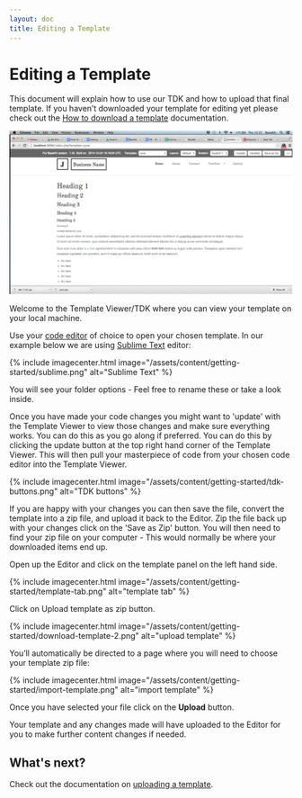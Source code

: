 ```yaml
---
layout: doc
title: Editing a Template
---
```


# Editing a Template

This document will explain how to use our TDK and how to upload that final template. If you haven’t downloaded your template for editing yet please check out the [How to download a template](/getting-started/downloading/) documentation.

![TDK](/assets/content/getting-started/tdk.png)

Welcome to the Template Viewer/TDK where you can view your template on your local machine.

Use your [code editor](/getting-started/#a-code-editor) of choice to open your chosen template. In our example below we are using [Sublime Text](http://www.sublimetext.com/3) editor:

{% include imagecenter.html image="/assets/content/getting-started/sublime.png" alt="Sublime Text" %}

You will see your folder options - Feel free to rename these or take a look inside.

Once you have made your code changes you might want to 'update' with the Template Viewer to view those changes and make sure everything works. You can do this as you go along if preferred. You can do this by clicking the update button at the top right hand corner of the Template Viewer. This will then pull your masterpiece of code from your chosen code editor into the Template Viewer.

{% include imagecenter.html image="/assets/content/getting-started/tdk-buttons.png" alt="TDK buttons" %}

If you are happy with your changes you can then save the file, convert the template into a zip file, and upload it back to the Editor. Zip the file back up with your changes click on the 'Save as Zip' button. You will then need to find your zip file on your computer - This would normally be where your downloaded items end up. 

Open up the Editor and click on the template panel on the left hand side.

{% include imagecenter.html image="/assets/content/getting-started/template-tab.png" alt="template tab" %}

Click on Upload template as zip button.

{% include imagecenter.html image="/assets/content/getting-started/download-template-2.png" alt="upload template" %}

You’ll automatically be directed to a page where you will need to choose your template zip file:

{% include imagecenter.html image="/assets/content/getting-started/import-template.png" alt="import template" %}

Once you have selected your file click on the **Upload** button.

Your template and any changes made will have uploaded to the Editor for you to make further content changes if needed.

## What's next?

Check out the documentation on [uploading a template](/getting-started/uploading/).
